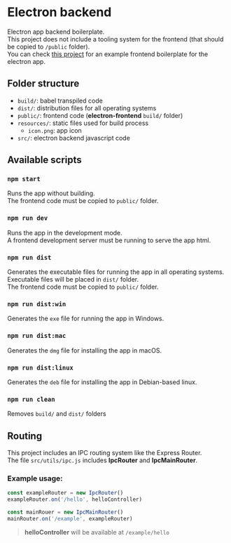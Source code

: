

# Electron backend

Electron app backend boilerplate.<br>
This project does not include a tooling system for the frontend (that should be copied to `/public` folder).<br>
You can check [this project](https://github.com/joaogsleite/electron-frontend) for an example frontend boilerplate for the electron app.


## Folder structure

* `build/`: babel transpiled code
* `dist/`: distribution files for all operating systems
* `public/`: frontend code (**electron-frontend** `build/` folder)
* `resources/`: static files used for build process
    * `icon.png`: app icon
* `src/`: electron backend javascript code

## Available scripts

### `npm start`

Runs the app without building.<br>
The frontend code must be copied to `public/` folder.


### `npm run dev`

Runs the app in the development mode.<br>
A frontend development server must be running to serve the app html. 


### `npm run dist`

Generates the executable files for running the app in all operating systems.<br>
Executable files will be placed in `dist/` folder.<br>
The frontend code must be copied to `public/` folder.


### `npm run dist:win`

Generates the `exe` file for running the app in Windows.


### `npm run dist:mac`

Generates the `dmg` file for installing the app in macOS.


### `npm run dist:linux`

Generates the `deb` file for installing the app in Debian-based linux.


### `npm run clean`

Removes `build/` and `dist/` folders



## Routing

This project includes an IPC routing system like the Express Router.<br>
The file `src/utils/ipc.js` includes **IpcRouter** and **IpcMainRouter**.<br>

### Example usage:

```javascript
const exampleRouter = new IpcRouter()
exampleRouter.on('/hello', helloController)
```

```javascript
const mainRouer = new IpcMainRouter()
mainRouter.on('/example', exampleRouter)
```

> **helloController** will be available at `/example/hello`
